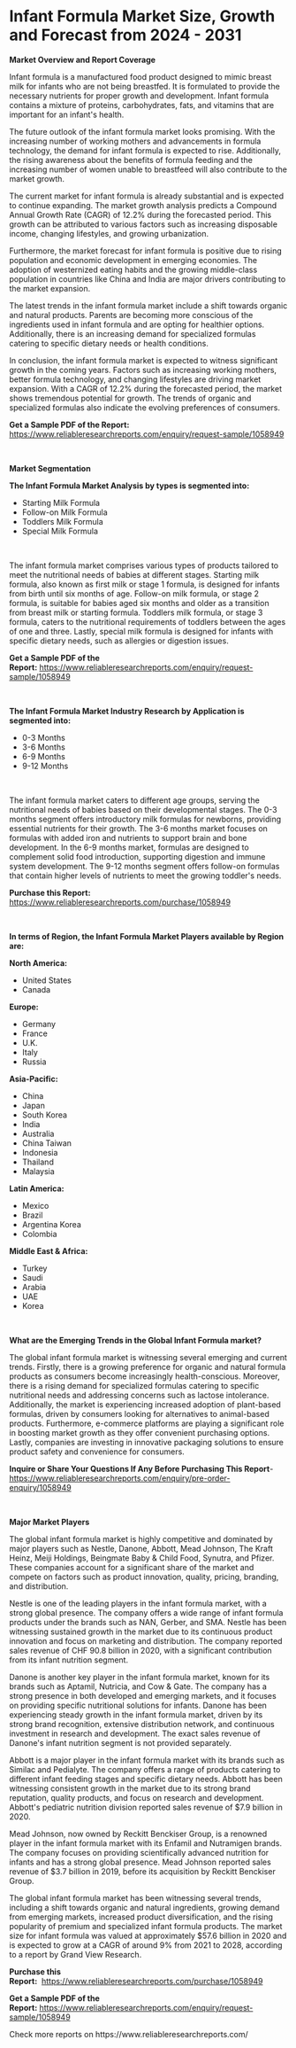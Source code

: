 <p><h1>Infant Formula Market Size, Growth and Forecast from 2024 - 2031</h1></p><p><strong>Market Overview and Report Coverage</strong></p>
<p><p>Infant formula is a manufactured food product designed to mimic breast milk for infants who are not being breastfed. It is formulated to provide the necessary nutrients for proper growth and development. Infant formula contains a mixture of proteins, carbohydrates, fats, and vitamins that are important for an infant's health.</p><p>The future outlook of the infant formula market looks promising. With the increasing number of working mothers and advancements in formula technology, the demand for infant formula is expected to rise. Additionally, the rising awareness about the benefits of formula feeding and the increasing number of women unable to breastfeed will also contribute to the market growth.</p><p>The current market for infant formula is already substantial and is expected to continue expanding. The market growth analysis predicts a Compound Annual Growth Rate (CAGR) of 12.2% during the forecasted period. This growth can be attributed to various factors such as increasing disposable income, changing lifestyles, and growing urbanization.</p><p>Furthermore, the market forecast for infant formula is positive due to rising population and economic development in emerging economies. The adoption of westernized eating habits and the growing middle-class population in countries like China and India are major drivers contributing to the market expansion.</p><p>The latest trends in the infant formula market include a shift towards organic and natural products. Parents are becoming more conscious of the ingredients used in infant formula and are opting for healthier options. Additionally, there is an increasing demand for specialized formulas catering to specific dietary needs or health conditions.</p><p>In conclusion, the infant formula market is expected to witness significant growth in the coming years. Factors such as increasing working mothers, better formula technology, and changing lifestyles are driving market expansion. With a CAGR of 12.2% during the forecasted period, the market shows tremendous potential for growth. The trends of organic and specialized formulas also indicate the evolving preferences of consumers.</p></p>
<p><strong>Get a Sample PDF of the Report:</strong> <a href="https://www.reliableresearchreports.com/enquiry/request-sample/1058949">https://www.reliableresearchreports.com/enquiry/request-sample/1058949</a></p>
<p>&nbsp;</p>
<p><strong>Market Segmentation</strong></p>
<p><strong>The Infant Formula Market Analysis by types is segmented into:</strong></p>
<p><ul><li>Starting Milk Formula</li><li>Follow-on Milk Formula</li><li>Toddlers Milk Formula</li><li>Special Milk Formula</li></ul></p>
<p>&nbsp;</p>
<p><p>The infant formula market comprises various types of products tailored to meet the nutritional needs of babies at different stages. Starting milk formula, also known as first milk or stage 1 formula, is designed for infants from birth until six months of age. Follow-on milk formula, or stage 2 formula, is suitable for babies aged six months and older as a transition from breast milk or starting formula. Toddlers milk formula, or stage 3 formula, caters to the nutritional requirements of toddlers between the ages of one and three. Lastly, special milk formula is designed for infants with specific dietary needs, such as allergies or digestion issues.</p></p>
<p><strong>Get a Sample PDF of the Report:</strong>&nbsp;<a href="https://www.reliableresearchreports.com/enquiry/request-sample/1058949">https://www.reliableresearchreports.com/enquiry/request-sample/1058949</a></p>
<p>&nbsp;</p>
<p><strong>The Infant Formula Market Industry Research by Application is segmented into:</strong></p>
<p><ul><li>0-3 Months</li><li>3-6 Months</li><li>6-9 Months</li><li>9-12 Months</li></ul></p>
<p>&nbsp;</p>
<p><p>The infant formula market caters to different age groups, serving the nutritional needs of babies based on their developmental stages. The 0-3 months segment offers introductory milk formulas for newborns, providing essential nutrients for their growth. The 3-6 months market focuses on formulas with added iron and nutrients to support brain and bone development. In the 6-9 months market, formulas are designed to complement solid food introduction, supporting digestion and immune system development. The 9-12 months segment offers follow-on formulas that contain higher levels of nutrients to meet the growing toddler's needs.</p></p>
<p><strong>Purchase this Report:</strong>&nbsp; <a href="https://www.reliableresearchreports.com/purchase/1058949">https://www.reliableresearchreports.com/purchase/1058949</a></p>
<p>&nbsp;</p>
<p><strong>In terms of Region, the Infant Formula Market Players available by Region are:</strong></p>
<p>
    <p> <strong> North America: </strong>
        <ul>
            <li>United States</li>
            <li>Canada</li>
        </ul>
        </p> 
    <p> <strong> Europe: </strong>
        <ul>
            <li>Germany</li>
            <li>France</li>
            <li>U.K.</li>
            <li>Italy</li>
            <li>Russia</li>
        </ul>
        </p> 
    <p> <strong> Asia-Pacific: </strong>
        <ul>
            <li>China</li>
            <li>Japan</li>
            <li>South Korea</li>
            <li>India</li>
            <li>Australia</li>
            <li>China Taiwan</li>
            <li>Indonesia</li>
            <li>Thailand</li>
            <li>Malaysia</li>
        </ul>
        </p> 
    <p> <strong> Latin America: </strong>
        <ul>
            <li>Mexico</li>
            <li>Brazil</li>
            <li>Argentina Korea</li>
            <li>Colombia</li>
        </ul>
        </p> 
    <p> <strong> Middle East & Africa: </strong>
        <ul>
            <li>Turkey</li>
            <li>Saudi</li>
            <li>Arabia</li>
            <li>UAE</li>
            <li>Korea</li>
        </ul>
    </p>
    </p>
<p>&nbsp;</p>
<p><strong>What are the Emerging Trends in the Global Infant Formula market?</strong></p>
<p><p>The global infant formula market is witnessing several emerging and current trends. Firstly, there is a growing preference for organic and natural formula products as consumers become increasingly health-conscious. Moreover, there is a rising demand for specialized formulas catering to specific nutritional needs and addressing concerns such as lactose intolerance. Additionally, the market is experiencing increased adoption of plant-based formulas, driven by consumers looking for alternatives to animal-based products. Furthermore, e-commerce platforms are playing a significant role in boosting market growth as they offer convenient purchasing options. Lastly, companies are investing in innovative packaging solutions to ensure product safety and convenience for consumers.</p></p>
<p><strong>Inquire or Share Your Questions If Any Before Purchasing This Report</strong>- <a href="https://www.reliableresearchreports.com/enquiry/pre-order-enquiry/1058949">https://www.reliableresearchreports.com/enquiry/pre-order-enquiry/1058949</a></p>
<p>&nbsp;</p>
<p><strong>Major Market Players</strong></p>
<p><p>The global infant formula market is highly competitive and dominated by major players such as Nestle, Danone, Abbott, Mead Johnson, The Kraft Heinz, Meiji Holdings, Beingmate Baby & Child Food, Synutra, and Pfizer. These companies account for a significant share of the market and compete on factors such as product innovation, quality, pricing, branding, and distribution.</p><p>Nestle is one of the leading players in the infant formula market, with a strong global presence. The company offers a wide range of infant formula products under the brands such as NAN, Gerber, and SMA. Nestle has been witnessing sustained growth in the market due to its continuous product innovation and focus on marketing and distribution. The company reported sales revenue of CHF 90.8 billion in 2020, with a significant contribution from its infant nutrition segment.</p><p>Danone is another key player in the infant formula market, known for its brands such as Aptamil, Nutricia, and Cow & Gate. The company has a strong presence in both developed and emerging markets, and it focuses on providing specific nutritional solutions for infants. Danone has been experiencing steady growth in the infant formula market, driven by its strong brand recognition, extensive distribution network, and continuous investment in research and development. The exact sales revenue of Danone's infant nutrition segment is not provided separately.</p><p>Abbott is a major player in the infant formula market with its brands such as Similac and Pedialyte. The company offers a range of products catering to different infant feeding stages and specific dietary needs. Abbott has been witnessing consistent growth in the market due to its strong brand reputation, quality products, and focus on research and development. Abbott's pediatric nutrition division reported sales revenue of $7.9 billion in 2020.</p><p>Mead Johnson, now owned by Reckitt Benckiser Group, is a renowned player in the infant formula market with its Enfamil and Nutramigen brands. The company focuses on providing scientifically advanced nutrition for infants and has a strong global presence. Mead Johnson reported sales revenue of $3.7 billion in 2019, before its acquisition by Reckitt Benckiser Group.</p><p>The global infant formula market has been witnessing several trends, including a shift towards organic and natural ingredients, growing demand from emerging markets, increased product diversification, and the rising popularity of premium and specialized infant formula products. The market size for infant formula was valued at approximately $57.6 billion in 2020 and is expected to grow at a CAGR of around 9% from 2021 to 2028, according to a report by Grand View Research.</p></p>
<p><strong>Purchase this Report:</strong>&nbsp;&nbsp;<a href="https://www.reliableresearchreports.com/purchase/1058949">https://www.reliableresearchreports.com/purchase/1058949</a></p>
<p></p>
<p><strong>Get a Sample PDF of the Report:</strong>&nbsp;<a href="https://www.reliableresearchreports.com/enquiry/request-sample/1058949">https://www.reliableresearchreports.com/enquiry/request-sample/1058949</a></p>
<p>Check more reports on https://www.reliableresearchreports.com/</p>